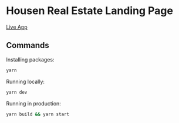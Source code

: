 # Housen Real Estate Landing Page

[Live App](https://housen.helloazad.com/)

## Commands

Installing packages:

```bash
yarn
```

Running locally:

```bash
yarn dev
```

Running in production:

```bash
yarn build && yarn start
```
